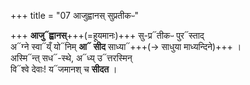 +++
title = "07 आजुह्वानस् सुप्रतीकᳶ"

+++
**आजु᳓ह्वानस्**+++(=हूयमानः)+++ सु-प्र᳓तीकᳶ पुर᳓स्ताद्  
अ᳓ग्ने स्वा᳓य्ँ यो᳓निम् **आ᳓ सीद** साध्या᳓+++(→ साधुया माध्यन्दिने)+++ ।  
अस्मि᳓न्त् सध᳓-स्थे, अ᳓ध्य् उ᳓त्तरस्मिन्   
वि᳓श्वे देवाः! य᳓जमानश् च **सीदत** ।